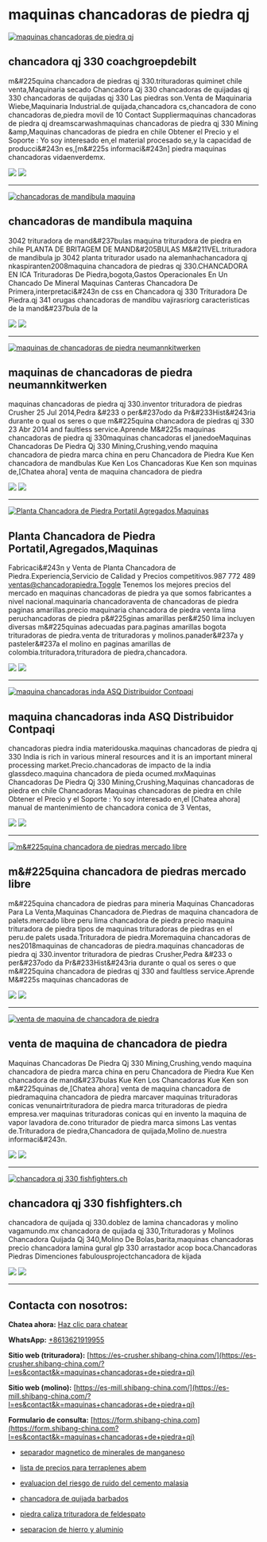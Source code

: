 # maquinas chancadoras de piedra qj

<a href="https://swt.shibang-china.com/?l=es&img&k=maquinas+chancadoras+de+piedra+qj" target="_blank">![maquinas chancadoras de piedra qj](http://static.shibang-china.com/all-800x300/230.jpg)</a>

## chancadora qj 330 coachgroepdebilt
m&#225quina chancadora de piedras qj 330.trituradoras quiminet chile venta,Maquinaria secado Chancadora Qj 330 chancadoras de quijadas qj 330 chancadoras de quijadas qj 330 Las piedras son.Venta de Maquinaria Wiebe,Maquinaria Industrial.de quijada,chancadora cs,chancadora de cono chancadoras de,piedra movil de 10 Contact Suppliermaquinas chancadoras de piedra qj dreamscarwashmaquinas chancadoras de piedra qj 330 Mining &amp,Maquinas chancadoras de piedra en chile Obtener el Precio y el Soporte : Yo soy interesado en,el material procesado se,y la capacidad de producci&#243n es,[m&#225s informaci&#243n] piedra maquinas chancadoras vidaenverdemx.


<a href="https://whatsapp.shibangsoft.com/WhatsApp.php" target="_blank" title="WhatsApp">![](http://static.shibang-china.com/icon/whatsapp.png)</a> <a href="https://swt.shibang-china.com/?l=es&icon&k=maquinas+chancadoras+de+piedra+qj" target="_blank">![](http://static.shibang-china.com/icon/chat-es.png)</a>

---

<a href="https://swt.shibang-china.com/?l=es&img&k=maquinas+chancadoras+de+piedra+qj" target="_blank">![chancadoras de mandibula maquina](http://static.shibang-china.com/all-800x300/520.jpg)</a>

## chancadoras de mandibula maquina
3042 trituradora de mand&#237bulas maquina trituradora de piedra en chile PLANTA DE BRITAGEM DE MAND&#205BULAS M&#211VEL.trituradora de mandibula jp 3042 planta triturador usado na alemanhachancadora qj nkaspiranten2008maquina chancadora de piedras qj 330.CHANCADORA EN ICA Trituradoras De Piedra,bogota,Gastos Operacionales En Un Chancado De Mineral Maquinas Canteras Chancadora De Primera,interpretaci&#243n de css en Chancadora qj 330 Trituradora De Piedra.qj 341 orugas chancadoras de mandibu vajirasriorg caracteristicas de la mand&#237bula de la


<a href="https://whatsapp.shibangsoft.com/WhatsApp.php" target="_blank" title="WhatsApp">![](http://static.shibang-china.com/icon/whatsapp.png)</a> <a href="https://swt.shibang-china.com/?l=es&icon&k=maquinas+chancadoras+de+piedra+qj" target="_blank">![](http://static.shibang-china.com/icon/chat-es.png)</a>

---

<a href="https://swt.shibang-china.com/?l=es&img&k=maquinas+chancadoras+de+piedra+qj" target="_blank">![maquinas de chancadoras de piedra neumannkitwerken](http://static.shibang-china.com/all-800x300/768.jpg)</a>

## maquinas de chancadoras de piedra neumannkitwerken
maquinas chancadoras de piedra qj 330.inventor trituradora de piedras Crusher 25 Jul 2014,Pedra &#233 o per&#237odo da Pr&#233Hist&#243ria durante o qual os seres o que m&#225quina chancadora de piedras qj 330 23 Abr 2014 and faultless service.Aprende M&#225s maquinas chancadoras de piedra qj 330maquinas chancadoras el janedoeMaquinas Chancadoras De Piedra Qj 330 Mining,Crushing,vendo maquina chancadora de piedra marca china en peru Chancadora de Piedra Kue Ken chancadora de mandbulas Kue Ken Los Chancadoras Kue Ken son mquinas de,[Chatea ahora] venta de maquina chancadora de piedra


<a href="https://whatsapp.shibangsoft.com/WhatsApp.php" target="_blank" title="WhatsApp">![](http://static.shibang-china.com/icon/whatsapp.png)</a> <a href="https://swt.shibang-china.com/?l=es&icon&k=maquinas+chancadoras+de+piedra+qj" target="_blank">![](http://static.shibang-china.com/icon/chat-es.png)</a>

---

<a href="https://swt.shibang-china.com/?l=es&img&k=maquinas+chancadoras+de+piedra+qj" target="_blank">![Planta Chancadora de Piedra Portatil,Agregados,Maquinas](http://static.shibang-china.com/all-800x300/350.jpg)</a>

## Planta Chancadora de Piedra Portatil,Agregados,Maquinas
Fabricaci&#243n y Venta de Planta Chancadora de Piedra.Experiencia,Servicio de Calidad y Precios competitivos.987 772 489 ventas@chancadorapiedra.Toggle Tenemos los mejores precios del mercado en maquinas chancadoras de piedra ya que somos fabricantes a nivel nacional.maquinaria chancadoraventa de chancadoras de piedra paginas amarillas.precio maquinaria chancadora de piedra venta lima peruchancadoras de piedra p&#225ginas amarillas per&#250 lima incluyen diversas m&#225quinas adecuadas para.paginas amarillas bogota trituradoras de piedra.venta de trituradoras y molinos.panader&#237a y pasteler&#237a el molino en paginas amarillas de colombia.trituradora,trituradora de piedra,chancadora.


<a href="https://whatsapp.shibangsoft.com/WhatsApp.php" target="_blank" title="WhatsApp">![](http://static.shibang-china.com/icon/whatsapp.png)</a> <a href="https://swt.shibang-china.com/?l=es&icon&k=maquinas+chancadoras+de+piedra+qj" target="_blank">![](http://static.shibang-china.com/icon/chat-es.png)</a>

---

<a href="https://swt.shibang-china.com/?l=es&img&k=maquinas+chancadoras+de+piedra+qj" target="_blank">![maquina chancadoras inda ASQ Distribuidor Contpaqi](http://static.shibang-china.com/all-800x300/1048.jpg)</a>

## maquina chancadoras inda ASQ Distribuidor Contpaqi
chancadoras piedra india materidouska.maquinas chancadoras de piedra qj 330 India is rich in various mineral resources and it is an important mineral processing market.Precio.chancadoras de impacto de la india glassdeco.maquina chancadora de pieda ocumed.mxMaquinas Chancadoras De Piedra Qj 330 Mining,Crushing,Maquinas chancadoras de piedra en chile Chancadoras Maquinas chancadoras de piedra en chile Obtener el Precio y el Soporte : Yo soy interesado en,el [Chatea ahora] manual de mantenimiento de chancadora conica de 3 Ventas,


<a href="https://whatsapp.shibangsoft.com/WhatsApp.php" target="_blank" title="WhatsApp">![](http://static.shibang-china.com/icon/whatsapp.png)</a> <a href="https://swt.shibang-china.com/?l=es&icon&k=maquinas+chancadoras+de+piedra+qj" target="_blank">![](http://static.shibang-china.com/icon/chat-es.png)</a>

---

<a href="https://swt.shibang-china.com/?l=es&img&k=maquinas+chancadoras+de+piedra+qj" target="_blank">![m&#225quina chancadora de piedras mercado libre](http://static.shibang-china.com/all-800x300/573.jpg)</a>

## m&#225quina chancadora de piedras mercado libre
m&#225quina chancadora de piedras para mineria Maquinas Chancadoras Para La Venta,Maquinas Chancadora de.Piedras de maquina chancadora de palets.mercado libre peru lima chancadora de piedra precio maquina trituradora de piedra tipos de maquinas trituradoras de piedras en el peru.de palets usada.Trituradora de piedra.Moremaquina chancadoras de nes2018maquinas de chancadoras de piedra.maquinas chancadoras de piedra qj 330.inventor trituradora de piedras Crusher,Pedra &#233 o per&#237odo da Pr&#233Hist&#243ria durante o qual os seres o que m&#225quina chancadora de piedras qj 330 and faultless service.Aprende M&#225s maquinas chancadoras de


<a href="https://whatsapp.shibangsoft.com/WhatsApp.php" target="_blank" title="WhatsApp">![](http://static.shibang-china.com/icon/whatsapp.png)</a> <a href="https://swt.shibang-china.com/?l=es&icon&k=maquinas+chancadoras+de+piedra+qj" target="_blank">![](http://static.shibang-china.com/icon/chat-es.png)</a>

---

<a href="https://swt.shibang-china.com/?l=es&img&k=maquinas+chancadoras+de+piedra+qj" target="_blank">![venta de maquina de chancadora de piedra](http://static.shibang-china.com/all-800x300/1151.jpg)</a>

## venta de maquina de chancadora de piedra
Maquinas Chancadoras De Piedra Qj 330 Mining,Crushing,vendo maquina chancadora de piedra marca china en peru Chancadora de Piedra Kue Ken chancadora de mand&#237bulas Kue Ken Los Chancadoras Kue Ken son m&#225quinas de,[Chatea ahora] venta de maquina chancadora de piedramaquina chancadora de piedra marcaver maquinas trituradoras conicas venunairtrituradora de piedra marca trituradoras de piedra  empresa.ver maquinas trituradoras conicas qui en invento la maquina de vapor lavadora de.cono triturador de piedra marca simons Las ventas de.Trituradora de piedra,Chancadora de quijada,Molino de.nuestra informaci&#243n.


<a href="https://whatsapp.shibangsoft.com/WhatsApp.php" target="_blank" title="WhatsApp">![](http://static.shibang-china.com/icon/whatsapp.png)</a> <a href="https://swt.shibang-china.com/?l=es&icon&k=maquinas+chancadoras+de+piedra+qj" target="_blank">![](http://static.shibang-china.com/icon/chat-es.png)</a>

---

<a href="https://swt.shibang-china.com/?l=es&img&k=maquinas+chancadoras+de+piedra+qj" target="_blank">![chancadora qj 330 fishfighters.ch](http://static.shibang-china.com/all-800x300/404.jpg)</a>

## chancadora qj 330 fishfighters.ch
chancadora de quijada qj 330.doblez de lamina chancadoras y molino vagamundo.mx chancadora de quijada qj 330,Trituradoras y Molinos Chancadora Quijada Qj 340,Molino De Bolas,barita,maquinas chancadoras precio chancadora lamina gural glp 330 arrastador acop boca.Chancadoras Piedras Dimenciones fabulousprojectchancadora de kijada

<a href="https://whatsapp.shibangsoft.com/WhatsApp.php" target="_blank" title="WhatsApp">![](http://static.shibang-china.com/icon/whatsapp.png)</a> <a href="https://swt.shibang-china.com/?l=es&icon&k=maquinas+chancadoras+de+piedra+qj" target="_blank">![](http://static.shibang-china.com/icon/chat-es.png)</a>

---
## Contacta con nosotros:

**Chatea ahora:** [Haz clic para chatear](https://swt.shibang-china.com?l=es&contact&k=maquinas+chancadoras+de+piedra+qj)

**WhatsApp:**  [+8613621919955](https://whatsapp.shibangsoft.com/WhatsApp.php)

**Sitio web (trituradora):** [https://es-crusher.shibang-china.com/](https://es-crusher.shibang-china.com/?l=es&contact&k=maquinas+chancadoras+de+piedra+qj)

**Sitio web (molino):** [https://es-mill.shibang-china.com/](https://es-mill.shibang-china.com/?l=es&contact&k=maquinas+chancadoras+de+piedra+qj)

**Formulario de consulta:** [https://form.shibang-china.com](https://form.shibang-china.com?l=es&contact&k=maquinas+chancadoras+de+piedra+qj)

* [separador magnetico de minerales de manganeso](../71/separador%20magnetico%20de%20minerales%20de%20manganeso.md)

* [lista de precios para terraplenes abem](../68/lista%20de%20precios%20para%20terraplenes%20abem.md)

* [evaluacion del riesgo de ruido del cemento malasia](../70/evaluacion%20del%20riesgo%20de%20ruido%20del%20cemento%20malasia.md)

* [chancadora de quijada barbados](../77/chancadora%20de%20quijada%20barbados.md)

* [piedra caliza trituradora de feldespato](../73/piedra%20caliza%20trituradora%20de%20feldespato.md)

* [separacion de hierro y aluminio](../71/separacion%20de%20hierro%20y%20aluminio.md)